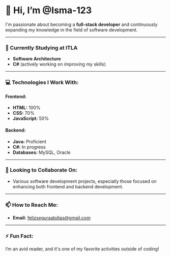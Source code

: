 # 👋 Hi, I’m @Isma-123

I'm passionate about becoming a **full-stack developer** and continuously expanding my knowledge in the field of software development.

---

### 🌱 Currently Studying at ITLA
- **Software Architecture**
- **C#** (actively working on improving my skills)

---

### 💻 Technologies I Work With:
#### **Frontend:**
- **HTML:** 100%
- **CSS:** 70%
- **JavaScript:** 50%

#### **Backend:**
- **Java:** Proficient
- **C#:** In progress
- **Databases:** MySQL, Oracle

---

### 👀 Looking to Collaborate On:
- Various software development projects, especially those focused on enhancing both frontend and backend development.

---

### 📫 How to Reach Me:
- **Email:** [felizseguraabdias@gmail.com](mailto:felizseguraabdias@gmail.com)

---

### ⚡ Fun Fact:
I’m an avid reader, and it's one of my favorite activities outside of coding!








  
